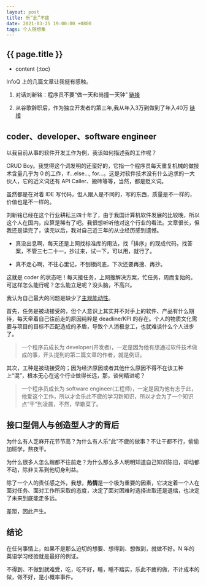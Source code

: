 ```yaml
---
layout: post
title: 乐“此”不疲
date: 2021-03-25 19:00:00 +0800
tags: 个人随想集
--- 
```


<h2>{{ page.title }}</h2>

* content
{:toc}

InfoQ 上的几篇文章让我挺有感触。

1. 对话刘新铭：程序员不要“做一天和尚撞一天钟” <a href="https://www.infoq.cn/article/2hkotjmgagfnfi1dfuf1" target="_blank">链接</a>

2. 从谷歌辞职后，作为独立开发者的第三年,我从年入3万到做到了年入40万 <a href="https://www.infoq.cn/article/VsUpve7MD5ZyEq4rVzCF" target="_blank">链接</a>

## coder、developer、software engineer

以我目前从事的软件开发工作为例，我该如何描述我的工作呢？

CRUD Boy。我觉得这个词发明的还蛮好的，它指一个程序员每天重复机械的做技术含量几乎为 0 的工作，if...else..., for...。这是对软件技术没有什么追求的一大伙人，它的近义词还有 API Caller、搬砖等等，当然，都是贬义词。

虽然都是在对着 IDE 写代码，但人跟人是不同的，写的东西，质量是不一样的，价值也是不一样的。

刘新铭已经在这个行业耕耘三四十年了，由于我国计算机软件发展的比较晚，所以这个人在国内，应算是稀有了吧。我很想听听他对这个行业的看法。文章很长，但我还是读完了，读完以后，我对自己近三年的从业经历感到遗憾。

- 真没出息啊，每天还是上网找标准库的用法，找「排序」的现成代码，找答案，不管三七二十一，抄过来，试一下，可以用，就行了。

- 真不走心啊，不往心里记，不刨根问底，下次还要再搜、再抄。

这就是 coder 的状态吧！每天接任务，上网搜解决方案，忙任务，周而复始的。可这样怎么能行呢？怎么能立足呢？没头脑，不高兴。

我认为自己最大的问题是缺少了<a href="https://baike.baidu.com/item/%E4%B8%BB%E8%A7%82%E8%83%BD%E5%8A%A8%E6%80%A7" target="_blank">主观能动性</a>。

首先，任务是被动接受的，但个人意识上其实并不对手上的软件、产品有什么期待，每天牵着自己往前走的原因纯粹是 deadline/KPI 的存在。个人的物质文化需要与项目的目标不匹配造成的矛盾，导致个人消极怠工，也就难谈什么个人进步了。

> 一个程序员成长为 developer(开发者)，一定是因为他有想通过软件技术做成的事，开头提到的第二篇文章的作者，就是例证。

其次，工种是被动接受的；因为经济原因或者其他什么原因不得不在该工种上“混”，根本无心在这个行业做得长远，那，谈何精进呢？

> 一个程序员成长为 software engineer(工程师)，一定是因为他有志于此，他爱这个工作，所以才会乐此不疲的学习新知识，所以才会为了一个知识点“干”到凌晨，不然，早歇菜了。

## 接口型佣人与创造型人才的背后

为什么有人芝麻开花节节高？为什么有人乐“此”不疲的做事？不让干都不行，偷偷加班学，熬夜干。

为什么很多人怎么踹都不往前走？为什么那么多人明明知道自己知识陈旧，却动都不动，除非关系到他切身利益。

除了一个人的责任感之外，我想，**热情**是一个极为重要的因素，它决定着一个人在面对任务、面对工作所采取的态度，决定了面对困难时选择进取还是退缩，也决定了未来到底能走多远。

差距，因此产生。

## 结论

在任何事情上，如果不是那么迫切的想要、想得到、想做到，就做不好。N 年的英语学习经验就是最好的例证。

不得到、不做到就难受，吃，吃不好，睡，睡不踏实，乐此不疲的做，不计成本的做，做不好，是小概率事件。